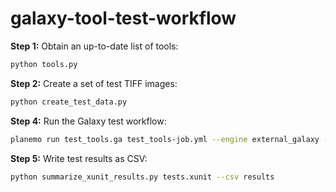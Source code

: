 # galaxy-tool-test-workflow

**Step 1:** Obtain an up-to-date list of tools:
```bash
python tools.py
```

**Step 2:** Create a set of test TIFF images:
```bash
python create_test_data.py
```

**Step 4:** Run the Galaxy test workflow:
```bash
planemo run test_tools.ga test_tools-job.yml --engine external_galaxy --galaxy_url https://usegalaxy.eu --galaxy_user_key <your_api_key> --test_output_xunit tests.xunit --simultaneous_uploads --no_early_termination
```

**Step 5:** Write test results as CSV:
```bash
python summarize_xunit_results.py tests.xunit --csv results
```
